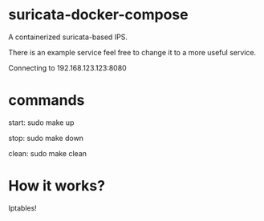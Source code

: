 # suricata-docker-compose
A containerized suricata-based IPS.

There is an example service feel free to change it to a more useful service.

Connecting to 192.168.123.123:8080 


# commands

start:
  sudo make up

stop:
  sudo make down

clean:
  sudo make clean

# How it works?

Iptables!

